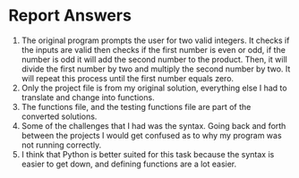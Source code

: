 # Report Answers
1. The original program prompts the user for two valid integers. It checks if the inputs are valid then checks if the first number is even or odd, if the number is odd it will add the second number to the product. Then, it will divide the first number by two and multiply the second number by two. It will repeat this process until the first number equals zero.
2. Only the project file is from my original solution, everything else I had to translate and change into functions.
3. The functions file, and the testing functions file are part of the converted solutions.
4. Some of the challenges that I had was the syntax. Going back and forth between the projects I would get confused as to why my program was not running correctly. 
5. I think that Python is better suited for this task because the syntax is easier to get down, and defining functions are a lot easier.  